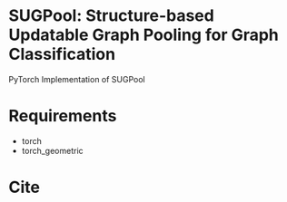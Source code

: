 # SUGPool: Structure-based Updatable Graph Pooling for Graph Classification

PyTorch Implementation of SUGPool

# Requirements

- torch
- torch_geometric

# Cite

